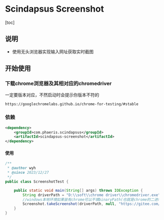 

# Scindapsus Screenshot

[toc]


## 说明

- 使用无头浏览器实现输入网址获取实时截图


## 开始使用

### 下载chrome浏览器及其相对应的chromedriver
一定要版本对应，不然启动时会提示你版本不符的
```
https://googlechromelabs.github.io/chrome-for-testing/#stable
```

### 依赖

```xml
<dependency>
    <groupId>com.phaeris.scindapsus</groupId>
    <artifactId>scindapsus-screenshot</artifactId>
</dependency>
```

#### 使用

```java
/**
 * @author wyh
 * @since 2023/12/27
 */
public class ScreenshotTest {

    public static void main(String[] args) throws IOException {
        String driverPath = "D:\\soft\\chrome driver\\chromedriver.exe";
        //windows本地环境如果装有chrome可以不填binaryPath(也就是chrome的二进制文件)
        Screenshot.takeScreenshot(driverPath, null, "https://gitee.com/phaeris/scindapsus", "C:\\Users\\A11-9\\Desktop\\send\\scindapsus.png");
    }
}
```